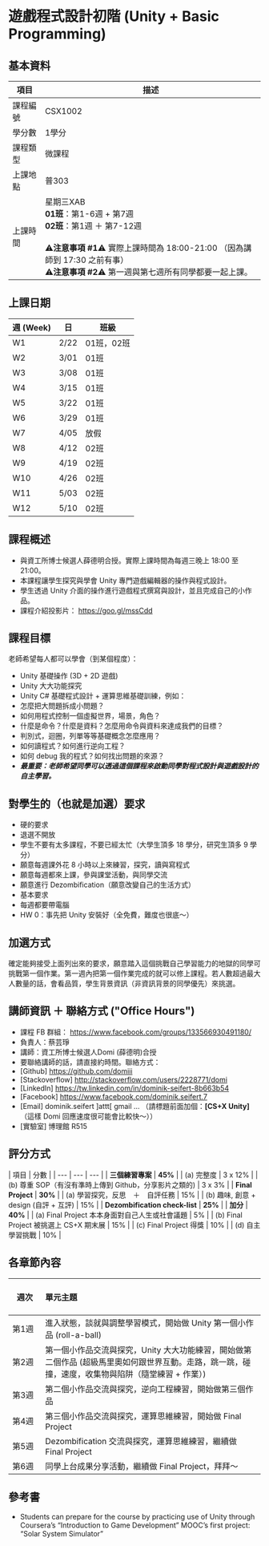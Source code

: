# 遊戲程式設計初階 \(Unity + Basic Programming\)

## 基本資料

| 項目 | 描述 |
| --- | --- |
| 課程編號 | CSX1002 |
| 學分數 | 1學分 |
| 課程類型 | 微課程 |
| 上課地點 | 普303 |
| 上課時間 | 星期三XAB<br> **01班**：第1-6週 + 第7週 <br> **02班**：第1週 ＋ 第7-12週 <br><br>⚠️**注意事項 #1**⚠️ 實際上課時間為 18:00-21:00 （因為講師到 17:30 之前有事） <br>⚠️**注意事項 #2**⚠️ 第一週與第七週所有同學都要一起上課。 |

## 上課日期

| 週 (Week) | 日 | 班級 |
| --- | ----- | --- |
| W1 | 2/22 | 01班，02班 |
| W2 | 3/01 | 01班 |
| W3 | 3/08 | 01班 |
| W4 | 3/15 | 01班 |
| W5 | 3/22 | 01班 |
| W6 | 3/29 | 01班 |
| W7 | 4/05 | 放假 |
| W8 | 4/12 | 02班 |
| W9 | 4/19 | 02班 |
| W10 | 4/26 | 02班 |
| W11 | 5/03 | 02班 |
| W12 | 5/10 | 02班 |

## 課程概述
* 與資工所博士候選人薛德明合授。實際上課時間為每週三晚上 18:00 至 21:00。
* 本課程讓學生探究與學會 Unity 專門遊戲編輯器的操作與程式設計。
* 學生透過 Unity 介面的操作進行遊戲程式撰寫與設計，並且完成自己的小作品。 
* 課程介紹投影片： https://goo.gl/mssCdd

## 課程目標
老師希望每人都可以學會（到某個程度）：
* Unity 基礎操作 (3D + 2D 遊戲)
* Unity 大大功能探究
* Unity C# 基礎程式設計 + 運算思維基礎訓練，例如：
 * 怎麼把大問題拆成小問題？
 * 如何用程式控制一個虛擬世界，場景，角色？
 * 什麼是命令？什麼是資料？怎麼用命令與資料來達成我們的目標？
 * 判別式，迴圈，列單等等基礎概念怎麼應用？
 * 如何讀程式？如何進行逆向工程？
 * 如何 debug 我的程式？如何找出問題的來源？
* ***最重要：老師希望同學可以透過這個課程來啟動同學對程式設計與遊戲設計的自主學習。***


## 對學生的（也就是加選）要求
* 硬的要求
 * 退選不開放
 * 學生不要有太多課程，不要已經太忙（大學生頂多 18 學分，研究生頂多 9 學分）
 * 願意每週課外花 8 小時以上來練習，探究，讀與寫程式
 * 願意每週都來上課，參與課堂活動，與同學交流
 * 願意進行 Dezombification（願意改變自己的生活方式）
* 基本要求
 * 每週都要帶電腦
 * HW 0：事先把 Unity 安裝好（全免費，難度也很底～）

## 加選方式
確定能夠接受上面列出來的要求，願意踏入這個挑戰自己學習能力的地獄的同學可挑戰第一個作業。第一週內把第一個作業完成的就可以修上課程。若人數超過最大人數量的話，會看品質，學生背景資訊（非資訊背景的同學優先）來挑選。

## 講師資訊 ＋ 聯絡方式 ("Office Hours")
* 課程 FB 群組： https://www.facebook.com/groups/133566930491180/
* 負責人：蔡芸琤
* 講師：資工所博士候選人Domi (薛德明)合授
* 要聯絡講師的話，請直接約時間。聯絡方式：
 * [Github] https://github.com/domiii
 * [Stackoverflow] http://stackoverflow.com/users/2228771/domi
 * [LinkedIn] https://tw.linkedin.com/in/dominik-seifert-8b663b54
 * [Facebook] https://www.facebook.com/dominik.seifert.7
 * [Email] dominik.seifert ]attt[ gmail … （請標題前面加個：**[CS+X Unity]**　（這樣 Domi 回應速度很可能會比較快～））
 * [實驗室] 博理館 R515

## 評分方式
| 項目 | 分數 | 
| --- | --- | --- |
| **三個練習專案** | **45%** |
|  (a) 完整度 | 3 x 12% |
|  (b) 尊重 SOP（有沒有準時上傳到 Github，分享影片之類的) | 3 x 3% |
| **Final Project** | **30%** |
|  (a) 學習探究，反思　＋　自評任務 | 15% |
|  (b) 趣味, 創意 + design (自評 + 互評) | 15% |
| **Dezombification check-list** | **25%** |
| **加分** | **40%** |
| (a) Final Project 本本身面對自己人生或社會議題 | 5% |
| (b) Final Project 被挑選上 CS+X 期末展 | 15% |
| (c) Final Project 得獎 | 10% |
| (d) 自主學習挑戰 | 10% |

## 各章節內容
| &nbsp;&nbsp;&nbsp;&nbsp;&nbsp;&nbsp;&nbsp; 週次 &nbsp;&nbsp;&nbsp;&nbsp;&nbsp;&nbsp; | 單元主題 |
| ----- | :- |
| 第1週 | 進入狀態，談就與調整學習模式，開始做 Unity 第一個小作品 (roll-a-ball) |
| 第2週 | 第一個小作品交流與探究，Unity 大大功能練習，開始做第二個作品 (超級馬里奧如何跟世界互動。走路，跳一跳，碰撞，速度，收集物與陷阱（隨堂練習 + 作業）) |
| 第3週 | 第二個小作品交流與探究，逆向工程練習，開始做第三個作品 |
| 第4週 | 第三個小作品交流與探究，運算思維練習，開始做 Final Project |
| 第5週 | Dezombification 交流與探究，運算思維練習，繼續做 Final Project |
| 第6週 | 同學上台成果分享活動，繼續做 Final Project，拜拜～ |

## 參考書
* Students can prepare for the course by practicing use of Unity through Coursera’s “Introduction to Game Development” MOOC’s first project: “Solar System Simulator”